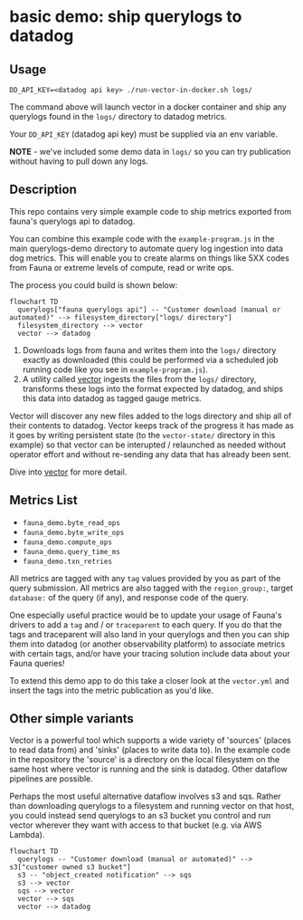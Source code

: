 # basic demo: ship querylogs to datadog

## Usage

`DD_API_KEY=<datadog api key> ./run-vector-in-docker.sh logs/`

The command above will launch vector in a docker container and ship any querylogs found in the `logs/` directory to datadog metrics.

Your `DD_API_KEY` (datadog api key) must be supplied via an env variable.

**NOTE** - we've included some demo data in `logs/` so you can try publication without having to pull down any logs.

## Description

This repo contains very simple example code to ship metrics exported from fauna's querylogs api to datadog.

You can combine this example code with the `example-program.js` in the main querylogs-demo directory to automate query log ingestion into data dog metrics. This will enable you to create alarms on things like 5XX codes from Fauna or extreme levels of compute, read or write ops.

The process you could build is shown below:

```mermaid
flowchart TD
  querylogs["fauna querylogs api"] -- "Customer download (manual or automated)" --> filesystem_directory["logs/ directory"]
  filesystem_directory --> vector
  vector --> datadog
```

1. Downloads logs from fauna and writes them into the `logs/` directory exactly as downloaded (this could be performed via a scheduled job running code like you see in `example-program.js`).
2. A utility called [vector](https://vector.dev) ingests the files from the `logs/` directory, transforms these logs into the format expected by datadog, and ships this data into datadog as tagged gauge metrics.

Vector will discover any new files added to the logs directory and ship all of their contents to datadog. Vector keeps track of the progress it has made as it goes by writing persistent state (to the `vector-state/` directory in this example) so that vector can be interupted / relaunched as needed without operator effort and without re-sending any data that has already been sent.

Dive into [vector](https://vector.dev) for more detail.

## Metrics List

- `fauna_demo.byte_read_ops`
- `fauna_demo.byte_write_ops`
- `fauna_demo.compute_ops`
- `fauna_demo.query_time_ms`
- `fauna_demo.txn_retries`

All metrics are tagged with any `tag` values provided by you as part of the query submission. All metrics are also tagged with the `region_group:`, target `database:` of the query (if any), and response code of the query.

One especially useful practice would be to update your usage of Fauna's drivers to add a `tag` and / or `traceparent` to each query. If you do that the tags and traceparent will also land in your querylogs and then you can ship them into datadog (or another observability platform) to associate metrics with certain tags, and/or have your tracing solution include data about your Fauna queries!

To extend this demo app to do this take a closer look at the `vector.yml` and insert the tags into the metric publication as you'd like.

## Other simple variants

Vector is a powerful tool which supports a wide variety of 'sources' (places to read data from) and 'sinks' (places to write data to). In the example code in the repository the 'source' is a directory on the local filesystem on the same host where vector is running and the sink is datadog. Other dataflow pipelines are possible.

Perhaps the most useful alternative dataflow involves s3 and sqs. Rather than downloading querylogs to a filesystem and running vector on that host, you could instead send querylogs to an s3 bucket you control and run vector wherever they want with access to that bucket (e.g. via AWS Lambda).

```mermaid
flowchart TD
  querylogs -- "Customer download (manual or automated)" --> s3["customer owned s3 bucket"]
  s3 -- "object_created notification" --> sqs
  s3 --> vector
  sqs --> vector
  vector --> sqs
  vector --> datadog
```
